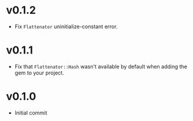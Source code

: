 # v0.1.2

* Fix `Flattenator` uninitialize-constant error.

# v0.1.1

* Fix that `Flattenator::Hash` wasn't available by default when adding the gem to your project.

# v0.1.0

* Initial commit
